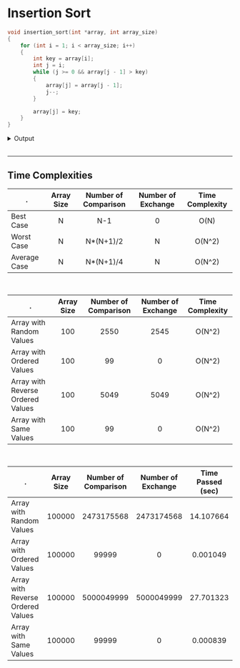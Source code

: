 # Insertion Sort

```c
void insertion_sort(int *array, int array_size)
{
    for (int i = 1; i < array_size; i++)
    {
        int key = array[i];
        int j = i;
        while (j >= 0 && array[j - 1] > key)
        {
            array[j] = array[j - 1];
            j--;
        }

        array[j] = key;
    }
}
```

<details>
<summary>Output</summary>

```c
INSERTION SORT
-----------------------------------
[*] Array with Random Values
[+] Average number of comparison   : 2550
[+] Average number of exchange     : 2545
[+] Average time                   : 0.000017


[*] Array with Ordered Values
[+] Number of comparison           : 99
[+] Number of exchange             : 0
[+] Time                           : 0.000002


[*] Array with Reverse Ordered Values
[+] Number of comparison           : 5049
[+] Number of exchange             : 5049
[+] Time                           : 0.000025


[*] Array with Same Values
[+] Number of comparison           : 99
[+] Number of exchange             : 0
[+] Time                           : 0.000002
```

</details>

<br/>

<hr/>

## Time Complexities
. | Array Size | Number of Comparison | Number of Exchange | Time Complexity 
--- | :---: | :---: | :---: | :---: 
Best Case | N | N-1 | 0 | O(N)
Worst Case | N | N*(N+1)/2 | N | O(N^2)
Average Case | N | N*(N+1)/4 | N | O(N^2)

<br/>

. | Array Size | Number of Comparison | Number of Exchange | Time Complexity
--- | :---: | :---: | :---: | :---:
Array with Random Values | 100 | 2550 | 2545 | O(N^2)
Array with Ordered Values | 100 | 99 | 0 | O(N^2)
Array with Reverse Ordered Values | 100 | 5049 | 5049 | O(N^2)
Array with Same Values | 100 | 99 | 0 | O(N^2)

<br/>

. | Array Size | Number of Comparison | Number of Exchange | Time Passed (sec)
--- | :---: | :---: | :---: | :---:
Array with Random Values | 100000 | 2473175568 | 2473174568 | 14.107664
Array with Ordered Values | 100000 | 99999 | 0 | 0.001049
Array with Reverse Ordered Values | 100000 | 5000049999 | 5000049999 | 27.701323
Array with Same Values | 100000 | 99999 | 0 | 0.000839
